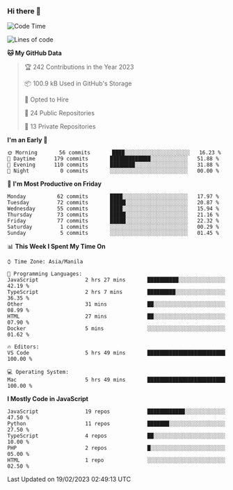 ### Hi there 👋

<!--START_SECTION:waka-->
![Code Time](http://img.shields.io/badge/Code%20Time-84%20hrs%2027%20mins-blue)

![Lines of code](https://img.shields.io/badge/From%20Hello%20World%20I%27ve%20Written-382%20Thousand%20lines%20of%20code-blue)

**🐱 My GitHub Data** 

> 🏆 242 Contributions in the Year 2023
 > 
> 📦 100.9 kB Used in GitHub's Storage 
 > 
> 💼 Opted to Hire
 > 
> 📜 24 Public Repositories 
 > 
> 🔑 13 Private Repositories  
 > 
**I'm an Early 🐤** 

```text
🌞 Morning       56 commits       ████░░░░░░░░░░░░░░░░░░░░░   16.23 % 
🌆 Daytime      179 commits       █████████████░░░░░░░░░░░░   51.88 % 
🌃 Evening      110 commits       ████████░░░░░░░░░░░░░░░░░   31.88 % 
🌙 Night          0 commits       ░░░░░░░░░░░░░░░░░░░░░░░░░   00.00 % 

```
📅 **I'm Most Productive on Friday** 

```text
Monday          62 commits       ████░░░░░░░░░░░░░░░░░░░░░   17.97 % 
Tuesday         72 commits       █████░░░░░░░░░░░░░░░░░░░░   20.87 % 
Wednesday       55 commits       ████░░░░░░░░░░░░░░░░░░░░░   15.94 % 
Thursday        73 commits       █████░░░░░░░░░░░░░░░░░░░░   21.16 % 
Friday          77 commits       █████░░░░░░░░░░░░░░░░░░░░   22.32 % 
Saturday         1 commits       ░░░░░░░░░░░░░░░░░░░░░░░░░   00.29 % 
Sunday           5 commits       ░░░░░░░░░░░░░░░░░░░░░░░░░   01.45 % 

```


📊 **This Week I Spent My Time On** 

```text
⌚︎ Time Zone: Asia/Manila

💬 Programming Languages: 
JavaScript               2 hrs 27 mins       ██████████░░░░░░░░░░░░░░░   42.19 % 
TypeScript               2 hrs 7 mins        █████████░░░░░░░░░░░░░░░░   36.35 % 
Other                    31 mins             ██░░░░░░░░░░░░░░░░░░░░░░░   08.99 % 
HTML                     27 mins             ██░░░░░░░░░░░░░░░░░░░░░░░   07.90 % 
Docker                   5 mins              ░░░░░░░░░░░░░░░░░░░░░░░░░   01.62 % 

🔥 Editors: 
VS Code                  5 hrs 49 mins       █████████████████████████   100.00 % 

💻 Operating System: 
Mac                      5 hrs 49 mins       █████████████████████████   100.00 % 

```

**I Mostly Code in JavaScript** 

```text
JavaScript               19 repos            ████████████░░░░░░░░░░░░░   47.50 % 
Python                   11 repos            ███████░░░░░░░░░░░░░░░░░░   27.50 % 
TypeScript               4 repos             ██░░░░░░░░░░░░░░░░░░░░░░░   10.00 % 
PHP                      2 repos             █░░░░░░░░░░░░░░░░░░░░░░░░   05.00 % 
HTML                     1 repo              ░░░░░░░░░░░░░░░░░░░░░░░░░   02.50 % 

```



 Last Updated on 19/02/2023 02:49:13 UTC
<!--END_SECTION:waka-->
